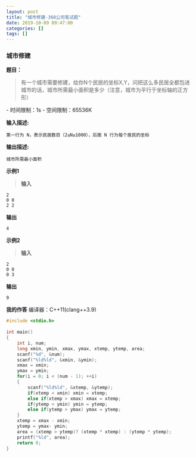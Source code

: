 ```yaml
---
layout: post
title: "城市修建-360公司笔试题"
date: 2019-10-09 09:47:00
categories: []
tags: []
---
```

<h3>城市修建</h3>
<b>题目：</b>
<blockquote>有一个城市需要修建，给你N个民居的坐标X,Y，问把这么多民居全都包进城市的话，城市所需最小面积是多少（注意，城市为平行于坐标轴的正方形）</blockquote>
- 时间限制：1s
- 空间限制：65536K
<!--more-->

**输入描述:**
```
第一行为 N，表示民居数目（2≤N≤1000），后面 N 行为每个居民的坐标
```
**输出描述:**
```
城市所需最小面积
```
**示例1**
> **输入**
```
2
0 0
2 2
```
**输出**
```
4
```

**示例2**
> **输入**
```
2
0 0
0 3
```
**输出**
```
9
```

**我的作答**
编译器：C++11(clang++3.9)
```cpp
#include <stdio.h>
 
int main()
{
    int i, num;
    long xmin, ymin, xmax, ymax, xtemp, ytemp, area;
    scanf("%d", &num);
    scanf("%ld%ld", &xmin, &ymin);
    xmax = xmin;
    ymax = ymin;
    for(i = 0; i < (num - 1); ++i)
    {
        scanf("%ld%ld", &xtemp, &ytemp);
        if(xtemp < xmin) xmin = xtemp;
        else if(xtemp > xmax) xmax = xtemp;
        if(ytemp < ymin) ymin = ytemp;
        else if(ytemp > ymax) ymax = ytemp;
    }
    xtemp = xmax - xmin;
    ytemp = ymax- ymin;
    area = (xtemp > ytemp)? (xtemp * xtemp) : (ytemp * ytemp);
    printf("%ld", area);
    return 0;
}
```